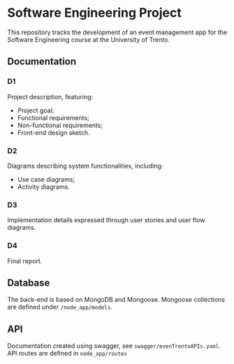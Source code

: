# Software Engineering Project

This repository tracks the development of an event management app for the Software Engineering course at the University of Trento.

## Documentation

### D1

Project description, featuring:

-   Project goal;
-   Functional requirements;
-   Non-functional requirements;
-   Front-end design sketch.

### D2

Diagrams describing system functionalities, including:

-   Use case diagrams;
-   Activity diagrams.

### D3

Implementation details expressed through user stories and user flow diagrams.

### D4

Final report.

## Database

The back-end is based on MongoDB and Mongoose. Mongoose collections are defined under `/node_app/models`.

## API

Documentation created using swagger, see `swagger/evenTrentoAPIs.yaml`. API routes are defined in `node_app/routes`
